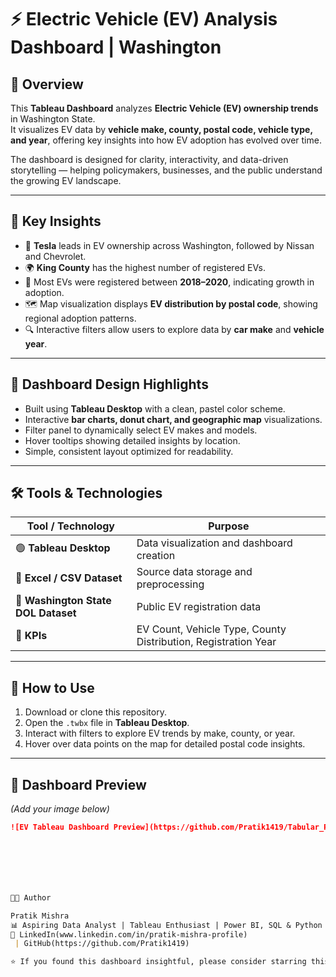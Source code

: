# ⚡ Electric Vehicle (EV) Analysis Dashboard | Washington

## 📖 Overview
This **Tableau Dashboard** analyzes **Electric Vehicle (EV) ownership trends** in Washington State.  
It visualizes EV data by **vehicle make, county, postal code, vehicle type, and year**, offering key insights into how EV adoption has evolved over time.

The dashboard is designed for clarity, interactivity, and data-driven storytelling — helping policymakers, businesses, and the public understand the growing EV landscape.

---

## 🧠 Key Insights
- 🚗 **Tesla** leads in EV ownership across Washington, followed by Nissan and Chevrolet.  
- 🌍 **King County** has the highest number of registered EVs.  
- 📅 Most EVs were registered between **2018–2020**, indicating growth in adoption.  
- 🗺️ Map visualization displays **EV distribution by postal code**, showing regional adoption patterns.  
- 🔍 Interactive filters allow users to explore data by **car make** and **vehicle year**.

---

## 🎨 Dashboard Design Highlights
- Built using **Tableau Desktop** with a clean, pastel color scheme.  
- Interactive **bar charts, donut chart, and geographic map** visualizations.  
- Filter panel to dynamically select EV makes and models.  
- Hover tooltips showing detailed insights by location.  
- Simple, consistent layout optimized for readability.

---

## 🛠️ Tools & Technologies

| Tool / Technology | Purpose |
|--------------------|----------|
| 🟢 **Tableau Desktop** | Data visualization and dashboard creation |
| 🧹 **Excel / CSV Dataset** | Source data storage and preprocessing |
| 💾 **Washington State DOL Dataset** | Public EV registration data |
| 🎯 **KPIs** | EV Count, Vehicle Type, County Distribution, Registration Year |

---

## 🚀 How to Use
1. Download or clone this repository.  
2. Open the `.twbx` file in **Tableau Desktop**.  
3. Interact with filters to explore EV trends by make, county, or year.  
4. Hover over data points on the map for detailed postal code insights.

---

## 📸 Dashboard Preview
*(Add your image below)*  
```markdown
![EV Tableau Dashboard Preview](https://github.com/Pratik1419/Tabular_Projects/blob/main/DashBoard_for_EV_Vehicle/DashBoard.png)







👨‍💻 Author

Pratik Mishra
📊 Aspiring Data Analyst | Tableau Enthusiast | Power BI, SQL & Python Learner
🔗 LinkedIn(www.linkedin.com/in/pratik-mishra-profile)
 | GitHub(https://github.com/Pratik1419)

⭐ If you found this dashboard insightful, please consider starring this repository! ⭐
